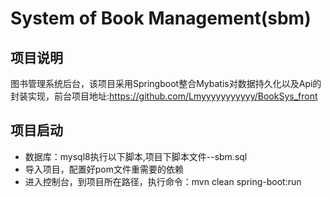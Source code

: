# System of Book Management(sbm)

## 项目说明
图书管理系统后台，该项目采用Springboot整合Mybatis对数据持久化以及Api的封装实现，前台项目地址:https://github.com/Lmyyyyyyyyyyy/BookSys_front
## 项目启动

- 数据库：mysql8执行以下脚本,项目下脚本文件--sbm.sql
- 导入项目，配置好pom文件重需要的依赖
- 进入控制台，到项目所在路径，执行命令：mvn clean spring-boot:run

